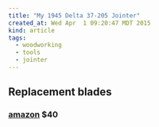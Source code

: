 ```yaml
---
title: "My 1945 Delta 37-205 Jointer"
created_at: Wed Apr  1 09:20:47 MDT 2015
kind: article
tags:
  - woodworking
  - tools
  - jointer
---
```


## Replacement blades

### [amazon](http://www.amazon.com/Jointer-Planer-Knives-Craftsman-others/dp/B000UDJNS2/) $40
